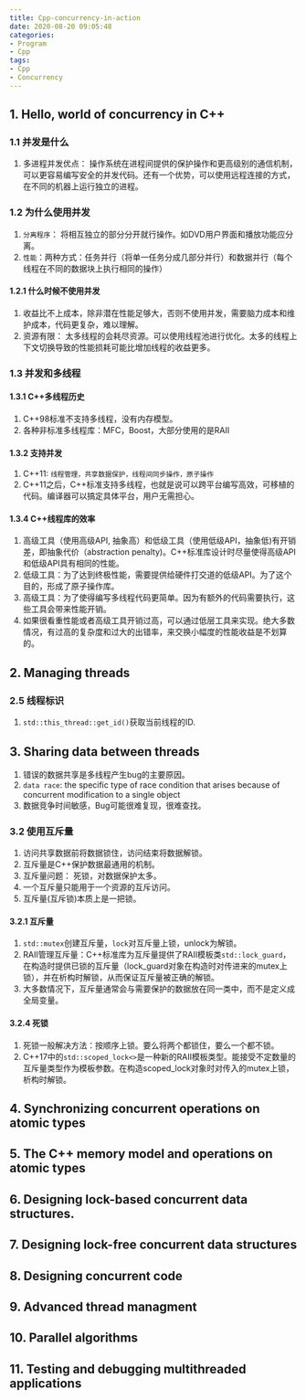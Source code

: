 ```yaml
---
title: Cpp-concurrency-in-action
date: 2020-08-20 09:05:48
categories:
- Program
- Cpp
tags:
- Cpp
- Concurrency
---
```


## 1. Hello, world of concurrency in C++
### 1.1 并发是什么
1. 多进程并发优点： 操作系统在进程间提供的保护操作和更高级别的通信机制，可以更容易编写安全的并发代码。还有一个优势，可以使用远程连接的方式，在不同的机器上运行独立的进程。

### 1.2 为什么使用并发
1. `分离程序`： 将相互独立的部分分开就行操作。如DVD用户界面和播放功能应分离。
1. `性能`：两种方式：任务并行（将单一任务分成几部分并行）和数据并行（每个线程在不同的数据块上执行相同的操作）

#### 1.2.1 什么时候不使用并发
1. 收益比不上成本，除非潜在性能足够大，否则不使用并发，需要脑力成本和维护成本，代码更复杂，难以理解。
1. 资源有限： 太多线程的会耗尽资源。可以使用线程池进行优化。太多的线程上下文切换导致的性能损耗可能比增加线程的收益更多。

### 1.3 并发和多线程
#### 1.3.1 C++多线程历史
1. C++98标准不支持多线程，没有内存模型。
1. 各种非标准多线程库：MFC，Boost，大部分使用的是RAII

#### 1.3.2 支持并发
1. C++11: `线程管理，共享数据保护，线程间同步操作，原子操作`
1. C++11之后，C++标准支持多线程，也就是说可以跨平台编写高效，可移植的代码。编译器可以搞定具体平台，用户无需担心。

#### 1.3.4 C++线程库的效率
1. 高级工具（使用高级API, 抽象高）和低级工具（使用低级API，抽象低)有开销差，即抽象代价（abstraction penalty)。C++标准库设计时尽量使得高级API和低级API具有相同的性能。
1. 低级工具：为了达到终极性能，需要提供给硬件打交道的低级API。为了这个目的，形成了原子操作库。
1. 高级工具：为了使得编写多线程代码更简单。因为有额外的代码需要执行，这些工具会带来性能开销。
1. 如果很看重性能或者高级工具开销过高，可以通过低层工具来实现。绝大多数情况，有过高的复杂度和过大的出错率，来交换小幅度的性能收益是不划算的。


## 2. Managing threads

### 2.5 线程标识
1. `std::this_thread::get_id()`获取当前线程的ID.


## 3. Sharing data between threads
1. 错误的数据共享是多线程产生bug的主要原因。
1. `data race`: the specific type of race condition that arises because of concurrent modification to a single object
1. 数据竞争时间敏感，Bug可能很难复现，很难查找。

### 3.2 使用互斥量
1. 访问共享数据前将数据锁住，访问结束将数据解锁。
1. 互斥量是C++保护数据最通用的机制。
1. 互斥量问题： 死锁，对数据保护太多。
1. 一个互斥量只能用于一个资源的互斥访问。
1. 互斥量(互斥锁)本质上是一把锁。

#### 3.2.1 互斥量
1. `std::mutex`创建互斥量，`lock`对互斥量上锁，unlock为解锁。
1. RAII管理互斥量：C++标准库为互斥量提供了RAII模板类`std::lock_guard`，在构造时提供已锁的互斥量（lock_guard对象在构造时对传进来的mutex上锁），并在析构时解锁，从而保证互斥量被正确的解锁。
1.  大多数情况下，互斥量通常会与需要保护的数据放在同一类中，而不是定义成全局变量。

#### 3.2.4 死锁
1. 死锁一般解决方法：按顺序上锁。要么将两个都锁住，要么一个都不锁。
1. C++17中的`std::scoped_lock<>`是一种新的RAII模板类型。能接受不定数量的互斥量类型作为模板参数。在构造scoped_lock对象时对传入的mutex上锁，析构时解锁。


## 4. Synchronizing concurrent operations on atomic types

## 5. The C++ memory model and operations on atomic types

## 6. Designing lock-based concurrent data structures.

## 7. Designing lock-free concurrent data structures

## 8. Designing concurrent code

## 9. Advanced thread managment

## 10. Parallel algorithms

## 11. Testing and debugging multithreaded applications

